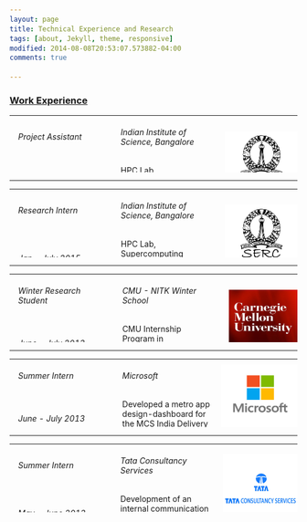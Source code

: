 ```yaml
---
layout: page
title: Technical Experience and Research
tags: [about, Jekyll, theme, responsive]
modified: 2014-08-08T20:53:07.573882-04:00
comments: true

---
```

<style type="text/css">
td
{
    padding:0 15px 0 15px;
	width:200px
}

td.pic
{

padding: 0 0 0 0 
}
</style>

<h3><u>Work Experience</u> </h3>


<div>
<table height = "100">
<tr height="40">
<td>
<h6>Project Assistant</h6></td>
<td><h6> Indian Institute of Science, Bangalore</h6></td>
<td class="pic" rowspan="2"><img src="/assets/serc.png" height="100" width="160" align="right"></td>
</tr>

<tr height="20">
<td><i>Aug 2015 - Present</i></td>
<td>HPC Lab, Supercomputing Education and Research Center</td>
</tr>
</table>
</div>

<hr>


<div>
<table height = "120">
<tr height="40">
<td>
<h6>Research Intern</h6></td>
<td><h6>Indian Institute of Science, Bangalore</h6></td>
<td class="pic" rowspan="2"><img src="/assets/serc.png" height="100" width="160" align="right"></td>
</tr>

<tr height="20">
<td><i>Jan - July 2015</i></td>
<td>HPC Lab, Supercomputing Education and Research Center</td>
</tr>
</table>
</div>


<hr>

<div>
<table height = "120">
<tr height="40">
<td>
<h6>Winter Research Student</h6></td>
<td><h6>CMU - NITK Winter School</h6></td>
<td class="pic" rowspan="2"><img src="/assets/cmu.png" height="100" width="120" align="right"></td>
</tr>

<tr height="20">
<td><i> June - July 2013</i></td>
<td> CMU Internship Program in Technology-Supported Education (IPTSE) </td>
</tr>
</table>
</div>

<hr>

<div>
<table height = "120">
<tr height="40">
<td>
<h6>Summer Intern</h6></td>
<td><h6>Microsoft</h6></td>
<td class="pic" rowspan="2"><img src="/assets/microsoft.jpg" height="120" width="160" align="right"></td>
</tr>

<tr height="20">
<td><i> June - July 2013</i></td>
<td> Developed a metro app design-dashboard for the MCS India Delivery Team </td>
</tr>
</table>
</div>

<hr>

<div>
<table height = "120">
<tr height="40">
<td>
<h6>Summer Intern</h6></td>
<td><h6>Tata Consultancy Services</h6></td>
<td class="pic" rowspan="2"><img src="/assets/tcs.jpg" height="120" width="160" align="right"></td>
</tr>

<tr height="20">
<td><i> May - June 2013</i></td>
<td> Development of an internal communication medium  for TCS using Java language</td>
</tr>
</table>
</div>




